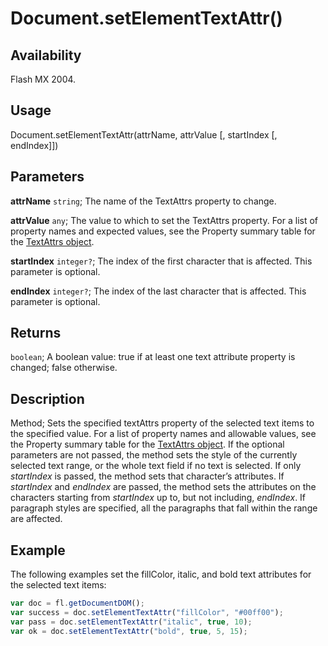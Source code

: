 # Document.setElementTextAttr()

## Availability

Flash MX 2004.

## Usage

Document.setElementTextAttr(attrName, attrValue [, startIndex [, endIndex]])

## Parameters

**attrName** `string`; The name of the TextAttrs property to change.

**attrValue** `any`; The value to which to set the TextAttrs property. For a list of property names and expected values, see the Property summary table for the [TextAttrs object](../TextAttrs_object/TextAttrs_summary.md).

**startIndex** `integer?`; The index of the first character that is affected. This parameter is optional.

**endIndex** `integer?`; The index of the last character that is affected. This parameter is optional.

## Returns

`boolean`; A boolean value: true if at least one text attribute property is changed; false otherwise.

## Description

Method; Sets the specified textAttrs property of the selected text items to the specified value. For a list of property names and allowable values, see the Property summary table for the [TextAttrs object](../TextAttrs_object/TextAttrs_summary.md). If the optional parameters are not passed, the method sets the style of the currently selected text range, or the whole text field if no text is selected. If only *startIndex* is passed, the method sets that character’s attributes. If *startIndex* and *endIndex* are passed, the method sets the attributes on the characters starting from *startIndex* up to, but not including, *endIndex*. If paragraph styles are specified, all the paragraphs that fall within the range are affected.

## Example

The following examples set the fillColor, italic, and bold text attributes for the selected text items:

```javascript
var doc = fl.getDocumentDOM();
var success = doc.setElementTextAttr("fillColor", "#00ff00");
var pass = doc.setElementTextAttr("italic", true, 10);
var ok = doc.setElementTextAttr("bold", true, 5, 15);
```
